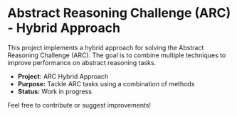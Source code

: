 # Abstract Reasoning Challenge (ARC) - Hybrid Approach

This project implements a hybrid approach for solving the Abstract Reasoning Challenge (ARC). The goal is to combine multiple techniques to improve performance on abstract reasoning tasks.

- **Project:** ARC Hybrid Approach
- **Purpose:** Tackle ARC tasks using a combination of methods
- **Status:** Work in progress

Feel free to contribute or suggest improvements!